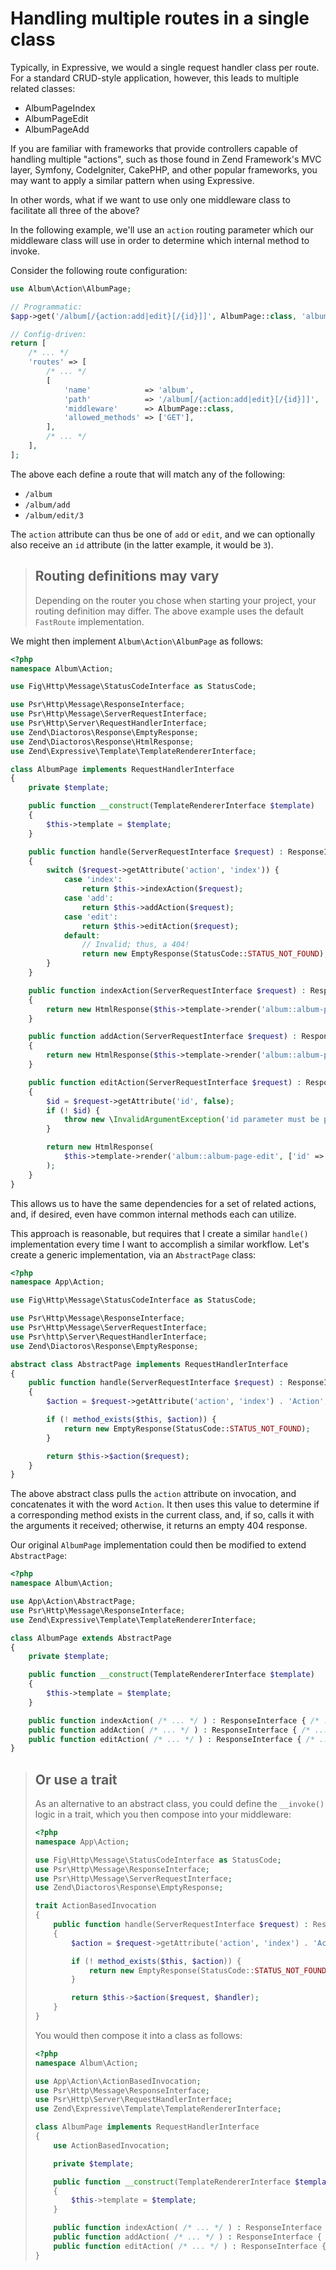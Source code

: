 # Handling multiple routes in a single class

Typically, in Expressive, we would a single request handler class per route. For
a standard CRUD-style application, however, this leads to multiple related
classes:

- AlbumPageIndex
- AlbumPageEdit
- AlbumPageAdd

If you are familiar with frameworks that provide controllers capable of handling
multiple "actions", such as those found in Zend Framework's MVC layer, Symfony,
CodeIgniter, CakePHP, and other popular frameworks, you may want to apply a
similar pattern when using Expressive.

In other words, what if we want to use only one middleware class to facilitate
all three of the above?

In the following example, we'll use an `action` routing parameter which our
middleware class will use in order to determine which internal method to invoke.

Consider the following route configuration:

```php
use Album\Action\AlbumPage;

// Programmatic:
$app->get('/album[/{action:add|edit}[/{id}]]', AlbumPage::class, 'album');

// Config-driven:
return [
    /* ... */
    'routes' => [
        /* ... */
        [
            'name'            => 'album',
            'path'            => '/album[/{action:add|edit}[/{id}]]',
            'middleware'      => AlbumPage::class,
            'allowed_methods' => ['GET'],
        ],
        /* ... */
    ],
];
```
The above each define a route that will match any of the following:

- `/album`
- `/album/add`
- `/album/edit/3`

The `action` attribute can thus be one of `add` or `edit`, and we can optionally
also receive an `id` attribute (in the latter example, it would be `3`).

> ## Routing definitions may vary
>
> Depending on the router you chose when starting your project, your routing
> definition may differ. The above example uses the default `FastRoute`
> implementation.

We might then implement `Album\Action\AlbumPage` as follows:

```php
<?php
namespace Album\Action;

use Fig\Http\Message\StatusCodeInterface as StatusCode;

use Psr\Http\Message\ResponseInterface;
use Psr\Http\Message\ServerRequestInterface;
use Psr\Http\Server\RequestHandlerInterface;
use Zend\Diactoros\Response\EmptyResponse;
use Zend\Diactoros\Response\HtmlResponse;
use Zend\Expressive\Template\TemplateRendererInterface;

class AlbumPage implements RequestHandlerInterface
{
    private $template;

    public function __construct(TemplateRendererInterface $template)
    {
        $this->template = $template;
    }

    public function handle(ServerRequestInterface $request) : ResponseInterface
    {
        switch ($request->getAttribute('action', 'index')) {
            case 'index':
                return $this->indexAction($request);
            case 'add':
                return $this->addAction($request);
            case 'edit':
                return $this->editAction($request);
            default:
                // Invalid; thus, a 404!
                return new EmptyResponse(StatusCode::STATUS_NOT_FOUND);
        }
    }

    public function indexAction(ServerRequestInterface $request) : ResponseInterface
    {
        return new HtmlResponse($this->template->render('album::album-page'));
    }

    public function addAction(ServerRequestInterface $request) : ResponseInterface
    {
        return new HtmlResponse($this->template->render('album::album-page-add'));
    }

    public function editAction(ServerRequestInterface $request) : ResponseInterface
    {
        $id = $request->getAttribute('id', false);
        if (! $id) {
            throw new \InvalidArgumentException('id parameter must be provided');
        }

        return new HtmlResponse(
            $this->template->render('album::album-page-edit', ['id' => $id])
        );
    }
}
```

This allows us to have the same dependencies for a set of related actions, and,
if desired, even have common internal methods each can utilize.

This approach is reasonable, but requires that I create a similar `handle()`
implementation every time I want to accomplish a similar workflow. Let's create
a generic implementation, via an `AbstractPage` class:

```php
<?php
namespace App\Action;

use Fig\Http\Message\StatusCodeInterface as StatusCode;

use Psr\Http\Message\ResponseInterface;
use Psr\Http\Message\ServerRequestInterface;
use Psr\http\Server\RequestHandlerInterface;
use Zend\Diactoros\Response\EmptyResponse;

abstract class AbstractPage implements RequestHandlerInterface
{
    public function handle(ServerRequestInterface $request) : ResponseInterface
    {
        $action = $request->getAttribute('action', 'index') . 'Action';

        if (! method_exists($this, $action)) {
            return new EmptyResponse(StatusCode::STATUS_NOT_FOUND);
        }

        return $this->$action($request);
    }
}
```

The above abstract class pulls the `action` attribute on invocation, and
concatenates it with the word `Action`. It then uses this value to determine if
a corresponding method exists in the current class, and, if so, calls it with
the arguments it received; otherwise, it returns an empty 404 response.

Our original `AlbumPage` implementation could then be modified to extend
`AbstractPage`:

```php
<?php
namespace Album\Action;

use App\Action\AbstractPage;
use Psr\Http\Message\ResponseInterface;
use Zend\Expressive\Template\TemplateRendererInterface;

class AlbumPage extends AbstractPage
{
    private $template;

    public function __construct(TemplateRendererInterface $template)
    {
        $this->template = $template;
    }

    public function indexAction( /* ... */ ) : ResponseInterface { /* ... */ }
    public function addAction( /* ... */ ) : ResponseInterface { /* ... */ }
    public function editAction( /* ... */ ) : ResponseInterface { /* ... */ }
}
```

> ## Or use a trait
>
> As an alternative to an abstract class, you could define the `__invoke()`
> logic in a trait, which you then compose into your middleware:
>
> ```php
> <?php
> namespace App\Action;
>
> use Fig\Http\Message\StatusCodeInterface as StatusCode;
> use Psr\Http\Message\ResponseInterface;
> use Psr\Http\Message\ServerRequestInterface;
> use Zend\Diactoros\Response\EmptyResponse;
>
> trait ActionBasedInvocation
> {
>     public function handle(ServerRequestInterface $request) : ResponseInterface
>     {
>         $action = $request->getAttribute('action', 'index') . 'Action';
>
>         if (! method_exists($this, $action)) {
>             return new EmptyResponse(StatusCode::STATUS_NOT_FOUND);
>         }
> 
>         return $this->$action($request, $handler);
>     }
> }
> ```
>
> You would then compose it into a class as follows:
>
> ```php
> <?php
> namespace Album\Action;
>
> use App\Action\ActionBasedInvocation;
> use Psr\Http\Message\ResponseInterface;
> use Psr\Http\Server\RequestHandlerInterface;
> use Zend\Expressive\Template\TemplateRendererInterface;
>
> class AlbumPage implements RequestHandlerInterface
> {
>     use ActionBasedInvocation;
>
>     private $template;    
>
>     public function __construct(TemplateRendererInterface $template)
>     {
>         $this->template = $template;
>     }
> 
>     public function indexAction( /* ... */ ) : ResponseInterface { /* ... */ }
>     public function addAction( /* ... */ ) : ResponseInterface { /* ... */ }
>     public function editAction( /* ... */ ) : ResponseInterface { /* ... */ }
> }
> ```
